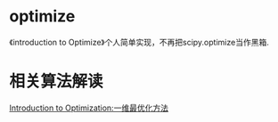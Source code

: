 # optimize
《introduction to Optimize》个人简单实现，不再把scipy.optimize当作黑箱.

# 相关算法解读

[Introduction to Optimization:一维最优化方法](http://blog.csdn.net/dylan_frank/article/details/78218896)
